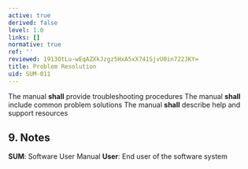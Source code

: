 ```yaml
---
active: true
derived: false
level: 1.0
links: []
normative: true
ref: ''
reviewed: 1913OtLu-wEqAZXkJzgz5HxA5xX741SjvU0in722JKY=
title: Problem Resolution
uid: SUM-011
---
```


The manual **shall** provide troubleshooting procedures
The manual **shall** include common problem solutions
The manual **shall** describe help and support resources

## 9. Notes
**SUM**: Software User Manual
**User**: End user of the software system